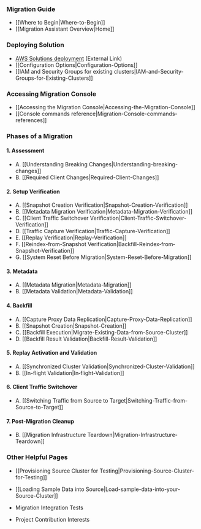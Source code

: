 ### Migration Guide
* [[Where to Begin|Where-to-Begin]] 
* [[Migration Assistant Overview|Home]]

### Deploying Solution

* [AWS Solutions deployment](https://aws.amazon.com/solutions/implementations/migration-assistant-for-amazon-opensearch-service/) (External Link)
* [[Configuration Options|Configuration-Options]]
* [[IAM and Security Groups for existing clusters|IAM-and-Security-Groups-for-Existing-Clusters]]

### Accessing Migration Console

* [[Accessing the Migration Console|Accessing-the-Migration-Console]]
* [[Console commands reference|Migration-Console-commands-references]]


### Phases of a Migration

#### 1. Assessment
 - A. [[Understanding Breaking Changes|Understanding-breaking-changes]]
 - B. [[Required Client Changes|Required-Client-Changes]]

#### 2. Setup Verification
   - A. [[Snapshot Creation Verification|Snapshot-Creation-Verification]]
   - B. [[Metadata Migration Verification|Metadata-Migration-Verification]]
   - C. [[Client Traffic Switchover Verification|Client-Traffic-Switchover-Verification]]
   - D. [[Traffic Capture Verification|Traffic-Capture-Verification]]
   - E. [[Replay Verification|Replay-Verification]]  
   - F. [[Reindex-from-Snapshot Verification|Backfill-Reindex‐from‐Snapshot-Verification]]
   - G. [[System Reset Before Migration|System-Reset-Before-Migration]]

#### 3. Metadata
   - A. [[Metadata Migration|Metadata-Migration]]
   - B. [[Metadata Validation|Metadata-Validation]]

#### 4. Backfill
   - A. [[Capture Proxy Data Replication|Capture-Proxy-Data-Replication]] 
   - B. [[Snapshot Creation|Snapshot-Creation]]
   - C. [[Backfill Execution|Migrate-Existing-Data-from-Source-Cluster]]  
   - D. [[Backfill Result Validation|Backfill-Result-Validation]] 

#### 5. Replay Activation and Validation
   - A. [[Synchronized Cluster Validation|Synchronized-Cluster-Validation]]  
   - B. [[In-flight Validation|In‐flight-Validation]]

#### 6. Client Traffic Switchover
   - A. [[Switching Traffic from Source to Target|Switching-Traffic-from-Source-to-Target]]

#### 7. Post-Migration Cleanup
   - B. [[Migration Infrastructure Teardown|Migration-Infrastructure-Teardown]]


### Other Helpful Pages

* [[Provisioning Source Cluster for Testing|Provisioning-Source-Cluster-for-Testing]]

* [[Loading Sample Data into Source|Load-sample-data-into-your-Source-Cluster]]

* Migration Integration Tests

* Project Contribution Interests


